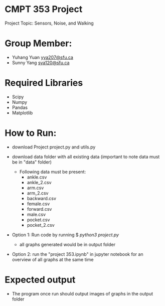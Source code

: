 # CMPT 353 Project
 Project Topic: Sensors, Noise, and Walking


# Group Member:
- Yuhang Yuan yya207@sfu.ca
- Sunny Yang sya120@sfu.ca

# Required Libraries 
- Scipy
- Numpy
- Pandas 
- Matplotlib

# How to Run:
- download Project project.py and utils.py
- download data folder with all existing data (important to note data must be in "data" folder)
    - Following data must be present:
        - ankle.csv
        - ankle_2.csv
        - arm.csv
        - arm_2.csv
        - backward.csv
        - female.csv
        - forward.csv
        - male.csv
        - pocket.csv
        - pocket_2.csv
         
- Option 1: Run code by running $ _python3 project.py_
    - all graphs generated would be in output folder

- Option 2: run the "project 353.ipynb" in jupyter notebook for an overview of all graphs at the same time

# Expected output
- The program once run should output images of graphs in the output folder
